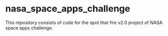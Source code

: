 # nasa_space_apps_challenge
 This repository consists of code for the spot that fire v2.0 project of NASA space apps challenge.
